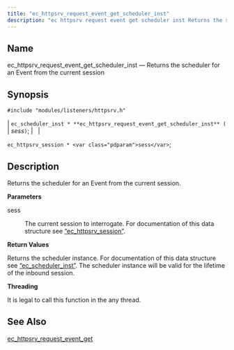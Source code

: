 ```yaml
---
title: "ec_httpsrv_request_event_get_scheduler_inst"
description: "ec httpsrv request event get scheduler inst Returns the scheduler for an Event from the current session ec scheduler inst ec httpsrv request event get scheduler inst sess ec httpsrv session sess Returns the scheduler for an Event from the current session sess The current session to interrogate For documentation..."
---
```


<a name="apis.ec_httpsrv_request_event_get_scheduler_inst"></a> 
## Name

ec_httpsrv_request_event_get_scheduler_inst — Returns the scheduler for an Event from the current session

## Synopsis

`#include "modules/listeners/httpsrv.h"`

| `ec_scheduler_inst * **ec_httpsrv_request_event_get_scheduler_inst** (` | <var class="pdparam">sess</var>`)`; |   |

`ec_httpsrv_session * <var class="pdparam">sess</var>`;<a name="idp52861920"></a> 
## Description

Returns the scheduler for an Event from the current session.

**<a name="idp52863168"></a> Parameters**

<dl class="variablelist">

<dt>sess</dt>

<dd>

The current session to interrogate. For documentation of this data structure see [“ec_httpsrv_session”](/momentum/3/3-api/structs-ec-httpsrv-session).

</dd>

</dl>

**<a name="idp52866544"></a> Return Values**

Returns the scheduler instance. For documentation of this data structure see [“ec_scheduler_inst”](/momentum/3/3-api/structs-ec-scheduler-inst). The scheduler instance will be valid for the lifetime of the inbound session.

**<a name="idp52868176"></a> Threading**

It is legal to call this function in the any thread.

<a name="idp52869280"></a> 
## See Also

[ec_httpsrv_request_event_get](/momentum/3/3-api/apis-ec-httpsrv-request-event-get)